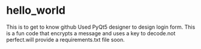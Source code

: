 # hello_world
This is to get to know github
Used PyQt5 designer to design login form.
This is a fun code that encrypts a message and uses a key to decode.not perfect.will provide a requirements.txt file soon.
